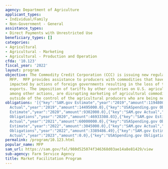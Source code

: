 ```yaml
---
agency: Department of Agriculture
applicant_types:
- Individual/Family
- Non-Government - General
assistance_types:
- Direct Payments with Unrestricted Use
beneficiary_types: []
categories:
- Agricultural
- Agricultural - Marketing
- Agricultural - Production and Operation
cfda: '10.123'
fiscal_year: '2022'
layout: program
objective: The Commodity Credit Corporation (CCC) is issuing new regulations to implement
  MFP.  MFP provides assistance to producers with commodities that have been significantly
  impacted by actions of foreign governments resulting in the loss of traditional
  exports. The imposition of tariffs by other countries on U.S. agricultural products,
  among other actions, are disrupting marketing of agricultural commodities and are
  outside of the control of the agricultural producers who are being negatively impacted.
obligations: '[{"key":"SAM.gov Estimate","year":"2019","amount":11948000000.0},{"key":"SAM.gov
  Actual","year":"2019","amount":14495000.0},{"key":"USASpending.gov Obligations","year":"2019","amount":8620295726.47},{"key":"SAM.gov
  Estimate","year":"2020","amount":9302000.0},{"key":"SAM.gov Actual","year":"2020","amount":9662056000.0},{"key":"USASpending.gov
  Obligations","year":"2020","amount":46933308.03},{"key":"SAM.gov Estimate","year":"2021","amount":60000000.0},{"key":"SAM.gov
  Actual","year":"2021","amount":60000000.0},{"key":"USASpending.gov Obligations","year":"2021","amount":11827492.59},{"key":"SAM.gov
  Estimate","year":"2022","amount":3045000.0},{"key":"SAM.gov Actual","year":"2022","amount":1938735.0},{"key":"USASpending.gov
  Obligations","year":"2022","amount":3389486.49},{"key":"SAM.gov Estimate","year":"2023","amount":1573000.0},{"key":"SAM.gov
  Actual","year":"2023","amount":0.0},{"key":"USASpending.gov Obligations","year":"2023","amount":1750908.73}]'
permalink: /program/10.123.html
popular_name: MFP
sam_url: https://sam.gov/fal/980d525074f346368d03ae14a8e81429/view
sub-agency: Farm Service Agency
title: Market Facilitation Program
---
```

